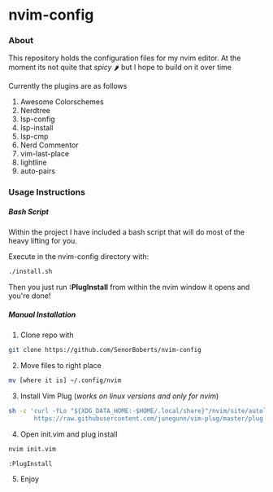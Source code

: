 # nvim-config

### About

This repository holds the configuration files for my nvim editor. At the moment its not quite that *spicy* 🌶️ but I hope to build on it over time

Currently the plugins are as follows

1. Awesome Colorschemes
2. Nerdtree
3. lsp-config
4. lsp-install
5. lsp-cmp
6. Nerd Commentor
7. vim-last-place
8. lightline
9. auto-pairs

### Usage Instructions

##### Bash Script

Within the project I have included a bash script that will do most of the heavy lifting for you.

Execute in the nvim-config directory with:

```bash
./install.sh

```

Then you just run **:PlugInstall** from within the nvim window it opens and you're done!

##### Manual Installation

1. Clone repo with 

```bash
git clone https://github.com/SenorBoberts/nvim-config
```

2. Move files to right place

```bash
mv [where it is] ~/.config/nvim
```

3. Install Vim Plug (*works on linux versions and only for nvim*)

```bash
sh -c 'curl -fLo "${XDG_DATA_HOME:-$HOME/.local/share}"/nvim/site/autoload/plug.vim --create-dirs \
       https://raw.githubusercontent.com/junegunn/vim-plug/master/plug.vim'
```

4. Open init.vim and plug install

```bash
nvim init.vim
```
```vim
:PlugInstall
```

5. Enjoy
